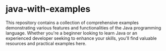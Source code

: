 # java-with-examples
This repository contains a collection of comprehensive examples demonstrating various features and functionalities of the Java programming language. Whether you're a beginner looking to learn Java or an experienced developer seeking to enhance your skills, you'll find valuable resources and practical examples here.

